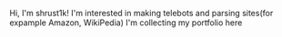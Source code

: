 Hi, I'm shrust1k!
I'm interested in making telebots and parsing sites(for expample Amazon, WikiPedia)
I'm collecting my portfolio here
